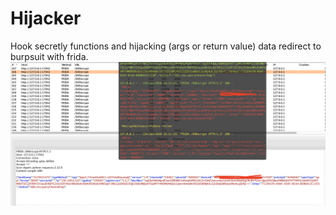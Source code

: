 # Hijacker
Hook secretly functions and hijacking  (args or return value) data redirect to burpsuit with frida.
![avatar](https://raw.githubusercontent.com/T3rry7f/Hijacker/master/screenshot1.png)
